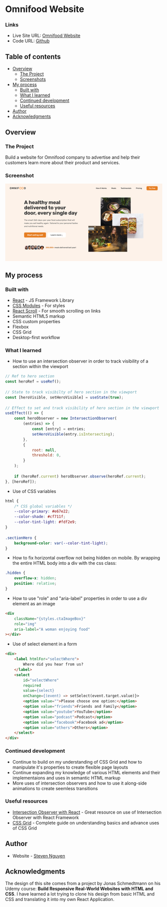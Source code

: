 # Omnifood Website

### Links

-   Live Site URL: [Omnifood Website](https://reverent-kare-b299f0.netlify.app/)
-   Code URL: [Github](https://github.com/Euuphi/omnifood)

## Table of contents

-   [Overview](#overview)
    -   [The Project](#the-project)
    -   [Screenshots](#screenshots)
-   [My process](#my-process)
    -   [Built with](#built-with)
    -   [What I learned](#what-i-learned)
    -   [Continued development](#continued-development)
    -   [Useful resources](#useful-resources)
-   [Author](#author)
-   [Acknowledgments](#acknowledgments)

## Overview

### The Project

Build a website for Omnifood company to advertise and help their customers learn more about their product and services.

### Screenshot

![](./screenshot.png)

## My process

### Built with

-   [React](https://reactjs.org/) - JS Framework Library
-   [CSS Modules](https://github.com/css-modules/css-modules) - For styles
-   [React Scroll](https://www.npmjs.com/package/react-scroll) - For smooth scrolling on links
-   Semantic HTML5 markup
-   CSS custom properties
-   Flexbox
-   CSS Grid
-   Desktop-first workflow

### What I learned

-   How to use an intersection observer in order to track visibility of a section within the viewport

```js
// Ref to hero section
const heroRef = useRef();

// State to track visibilty of hero section in the viewport
const [heroVisible, setHeroVisible] = useState(true);

// Effect to set and track visibility of hero section in the viewport
useEffect(() => {
    const heroObserver = new IntersectionObserver(
        (entries) => {
            const [entry] = entries;
            setHeroVisible(entry.isIntersecting);
        },
        {
            root: null,
            threshold: 0,
        }
    );

    if (heroRef.current) heroObserver.observe(heroRef.current);
}, [heroRef]);
```

-   Use of CSS variables

```css
html {
    /* CSS global variables */
    --color-primary: #e67e22;
    --color-shade: #cf711f;
    --color-tint-light: #fdf2e9;
}

.sectionHero {
    background-color: var(--color-tint-light);
}
```

-   How to fix horizontal overflow not being hidden on mobile. By wrapping the entire HTML body into a div with the css class:

```css
.hidden {
    overflow-x: hidden;
    position: relative;
}
```

-   How to use "role" and "aria-label" properties in order to use a div element as an image

```html
<div
    className="{styles.ctaImageBox}"
    role="img"
    aria-label="A woman enjoying food"
></div>
```

-   Use of select element in a form

```html
<div>
    <label htmlFor="selectWhere">
        Where did you hear from us?
    </label>
    <select
        id="selectWhere"
        required
        value={select}
        onChange={(event) => setSelect(event.target.value)}>
        <option value="">Please choose one option:</option>
        <option value="friends">Friends and Family</option>
        <option value="youtube">YouTube</option>
        <option value="podcast">Podcast</option>
        <option value="facebook">Facebook ad</option>
        <option value="others">Others</option>
    </select>
</div>
```

### Continued development

-   Continue to build on my understanding of CSS Grid and how to manipulate it's properties to create flexible page layouts
-   Continue expanding my knowledge of various HTML elements and their implementaions and uses in semantic HTML markup
-   More uses of intersection observers and how to use it along-side animations to create seemless transitions

### Useful resources

-   [Intersection Observer with React](https://dev.to/producthackers/intersection-observer-using-react-49ko) - Great resource on use of Intersection Observer with React Framework
-   [CSS Grid](https://css-tricks.com/snippets/css/complete-guide-grid/) - Complete guide on understanding basics and advance uses of CSS Grid

## Author

-   Website - [Steven Nguyen](https://github.com/Euuphi)

## Acknowledgments

The design of this site comes from a project by Jonas Schmedtmann on his Udemy course: **Build Responsive Real-World Websites with HTML and CSS**. I have learned a lot trying to clone his design from basic HTML and CSS and translating it into my own React Application.

